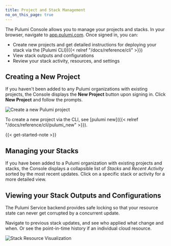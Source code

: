 ```yaml
---
title: Project and Stack Management
no_on_this_page: true
---
```


The Pulumi Console allows you to manage your projects and stacks. In your browser, navigate to [app.pulumi.com](https://app.pulumi.com). Once signed in, you can:

* Create new projects and get detailed instructions for deploying your stack via the [Pulumi CLI]({{< relref "/docs/reference/cli" >}})
* View stack outputs and configurations
* Review your stack activity, resources, and settings



## Creating a New Project

If you haven't been added to any Pulumi organizations with existing projects, the Console displays the **New Project** button upon signing in. Click **New Project** and follow the prompts.


<img class="border border-bg-gray-100 lg:max-w-xl pb-4" src="/images/docs/console/create-new-project.png" alt="Create a new Pulumi project">

To create a new project via the CLI, see [pulumi new]({{< relref "/docs/reference/cli/pulumi_new" >}}). 


{{< get-started-note >}}

## Managing your Stacks

If you have been added to a Pulumi organization with existing projects and stacks, the Console displays a collapsible list of _Stacks_ and _Recent Activity_ sorted by the most recent updates. Click on a specific stack or activity for a more detailed view.

## Viewing your Stack Outputs and Configurations

The Pulumi Service backend provides safe locking so that your resource state can never
get corrupted by a concurrent update.

Navigate to previous stack updates, and see who applied what change and when. Or see the point-in-time history if an individual cloud resource.

<img class="shadow-2xl lg:max-w-xl" src="/images/docs/reference/service/stack-resource-visualization.png" alt="Stack Resource Visualization">
